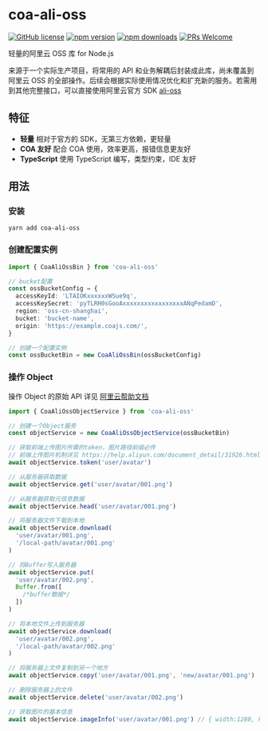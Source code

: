 # coa-ali-oss

[![GitHub license](https://img.shields.io/badge/license-MIT-green.svg?style=flat-square)](LICENSE)
[![npm version](https://img.shields.io/npm/v/coa-ali-oss.svg?style=flat-square)](https://www.npmjs.org/package/coa-ali-oss)
[![npm downloads](https://img.shields.io/npm/dm/coa-ali-oss.svg?style=flat-square)](http://npm-stat.com/charts.html?package=coa-ali-oss)
[![PRs Welcome](https://img.shields.io/badge/PRs-welcome-brightgreen.svg?style=flat-square)](https://github.com/coajs/coa-ali-oss/pulls)

轻量的阿里云 OSS 库 for Node.js

来源于一个实际生产项目，将常用的 API 和业务解耦后封装成此库，尚未覆盖到阿里云 OSS 的全部操作。后续会根据实际使用情况优化和扩充新的服务。若需用到其他完整接口，可以直接使用阿里云官方 SDK [ali-oss](https://github.com/ali-sdk/ali-oss)

## 特征

- **轻量** 相对于官方的 SDK，无第三方依赖，更轻量
- **COA 友好** 配合 COA 使用，效率更高，报错信息更友好
- **TypeScript** 使用 TypeScript 编写，类型约束，IDE 友好

## 用法

### 安装

```shell
yarn add coa-ali-oss
```

### 创建配置实例

```typescript
import { CoaAliOssBin } from 'coa-ali-oss'

// bucket配置
const ossBucketConfig = {
  accessKeyId: 'LTAIOKxxxxxxWSue9q',
  accessKeySecret: 'pyTLRH0sGooAxxxxxxxxxxxxxxxxxANqPedamD',
  region: 'oss-cn-shanghai',
  bucket: 'bucket-name',
  origin: 'https://example.coajs.com/',
}

// 创建一个配置实例
const ossBucketBin = new CoaAliOssBin(ossBucketConfig)
```

### 操作 Object

操作 Object 的原始 API 详见 [阿里云帮助文档](https://help.aliyun.com/document_detail/31978.html)

```typescript
import { CoaAliOssObjectService } from 'coa-ali-oss'

// 创建一个Object服务
const objectService = new CoaAliOssObjectService(ossBucketBin)

// 获取前端上传图片所需的token，图片路径前缀必传
// 前端上传图片机制详见 https://help.aliyun.com/document_detail/31926.html
await objectService.token('user/avatar')

// 从服务器获取数据
await objectService.get('user/avatar/001.png')

// 从服务器获取元信息数据
await objectService.head('user/avatar/001.png')

// 将服务器文件下载到本地
await objectService.download(
  'user/avatar/001.png',
  '/local-path/avatar/001.png'
)

// 将Buffer写入服务器
await objectService.put(
  'user/avatar/002.png',
  Buffer.from([
    /*buffer数据*/
  ])
)

// 将本地文件上传到服务器
await objectService.download(
  'user/avatar/002.png',
  '/local-path/avatar/002.png'
)

// 将服务器上文件复制到另一个地方
await objectService.copy('user/avatar/001.png', 'new/avatar/001.png')

// 删除服务器上的文件
await objectService.delete('user/avatar/002.png')

// 获取图片的基本信息
await objectService.imageInfo('user/avatar/001.png') // { width:1280, height:720, fileSize:160000 }
```
